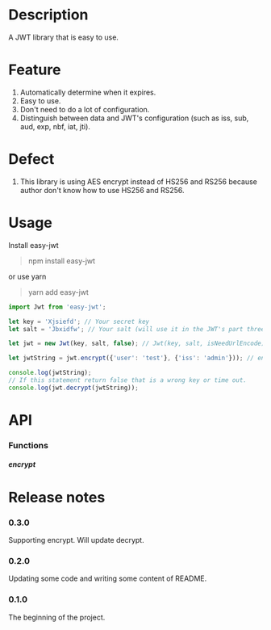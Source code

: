 # Description
A JWT library that is easy to use.

# Feature
1. Automatically determine when it expires.
2. Easy to use.
3. Don't need to do a lot of configuration.
4. Distinguish between data and JWT's configuration (such as iss, sub, aud, exp, nbf, iat, jti).

# Defect
1. This library is using AES encrypt instead of HS256 and RS256 because author don't know how to use HS256 and RS256.

# Usage

Install easy-jwt

> npm install easy-jwt

or use yarn

> yarn add easy-jwt

```javascript
import Jwt from 'easy-jwt';

let key = 'Xjsiefd'; // Your secret key
let salt = 'Jbxidfw'; // Your salt (will use it in the JWT's part three(signature))

let jwt = new Jwt(key, salt, false); // Jwt(key, salt, isNeedUrlEncode);

let jwtString = jwt.encrypt({'user': 'test'}, {'iss': 'admin'})); // encrypt JWT

console.log(jwtString);
// If this statement return false that is a wrong key or time out.
console.log(jwt.decrypt(jwtString));
```

# API
### Functions

##### encrypt

# Release notes

### 0.3.0
Supporting encrypt.
Will update decrypt.

### 0.2.0
Updating some code and writing some content of README.

### 0.1.0
The beginning of the project.